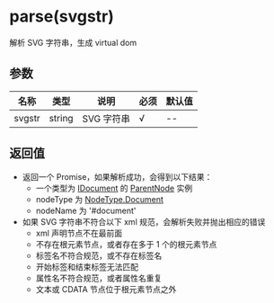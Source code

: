 # parse(svgstr)

解析 SVG 字符串，生成 virtual dom

## 参数

名称 | 类型 | 说明 | 必须 | 默认值
---- | ---- | ---- | ---- | ----
svgstr | string | SVG 字符串 | √ | --

## 返回值

- 返回一个 Promise，如果解析成功，会得到以下结果：
  - 一个类型为 [IDocument](types.md#idocument) 的 [ParentNode](parent-node.md) 实例
  - nodeType 为 [NodeType.Document](node-type.md)
  - nodeName 为 '#document'
- 如果 SVG 字符串不符合以下 xml 规范，会解析失败并抛出相应的错误
  - xml 声明节点不在最前面
  - 不存在根元素节点，或者存在多于 1 个的根元素节点
  - 标签名不符合规范，或不存在标签名
  - 开始标签和结束标签无法匹配
  - 属性名不符合规范，或者属性名重复
  - 文本或 CDATA 节点位于根元素节点之外
